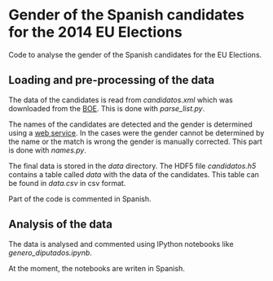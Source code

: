 Gender of the Spanish candidates for the 2014 EU Elections
==========================================================

Code to analyse the gender of the Spanish candidates for the EU Elections.

Loading and pre-processing of the data
--------------------------------------

The data of the candidates is read from _candidatos.xml_ which was
downloaded from the [BOE](http://www.boe.es/diario_boe/xml.php?id=BOE-A-2014-4577). 
This is done with _parse\_list.py_.

The names of the candidates are detected and the gender is determined using a
[web service](http://namesorts.com/api/). In the cases were the gender cannot
be determined by the name or the match is wrong the gender is manually
corrected. This part is done with _names.py_.

The final data is stored in the _data_ directory. The HDF5 file
_candidatos.h5_ contains a table called _data_ with the data of the
candidates. This table can be found in _data.csv_ in csv format.

Part of the code is commented in Spanish.

Analysis of the data
--------------------

The data is analysed and commented using IPython notebooks like
_genero\_diputados.ipynb_.

At the moment, the notebooks are writen in Spanish.
